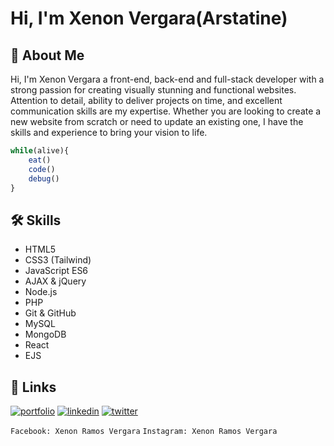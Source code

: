 # Hi, I'm Xenon Vergara(Arstatine)


## 🚀 About Me
Hi, I'm Xenon Vergara a front-end, back-end and full-stack developer with a strong passion for creating visually stunning and functional websites. Attention to detail, ability to deliver projects on time, and excellent communication skills are my expertise. Whether you are looking to create a new website from scratch or need to update an existing one, I have the skills and experience to bring your vision to life.

```javascript
while(alive){
    eat()
    code()
    debug()
}
```

## 🛠 Skills
- HTML5
- CSS3 (Tailwind)
- JavaScript ES6
- AJAX & jQuery
- Node.js
- PHP
- Git & GitHub
- MySQL
- MongoDB
- React
- EJS


## 🔗 Links
[![portfolio](https://img.shields.io/badge/my_portfolio-000?style=for-the-badge&logo=ko-fi&logoColor=white)]([https://katherineoelsner.com/](https://arstatine.github.io/))
[![linkedin](https://img.shields.io/badge/linkedin-0A66C2?style=for-the-badge&logo=linkedin&logoColor=white)]([https://www.linkedin.com/](https://www.linkedin.com/in/xenon-vergara-8b66391b9/))
[![twitter](https://img.shields.io/badge/twitter-1DA1F2?style=for-the-badge&logo=twitter&logoColor=white)](https://twitter.com/Arstatinee)

`Facebook: Xenon Ramos Vergara`
`Instagram: Xenon Ramos Vergara`
